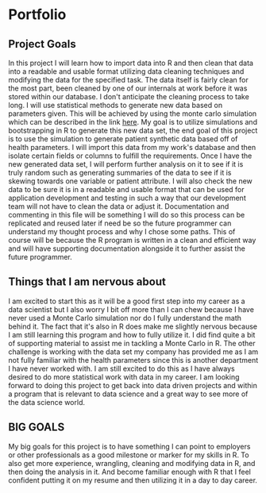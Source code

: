 # Portfolio

## Project Goals
In this project I will learn how to import data into R and then clean that data into a readable and usable format utilizing data cleaning techniques and modifying the data for the specified task.  The data itself is fairly clean for the most part, been cleaned by one of our internals at work before it was stored within our database.  I don't anticipate the cleaning process to take long.  I will use statistical methods to generate new data based on parameters given.  This will be achieved by using the monte carlo simulation which can be described in the link [here](https://www.countbayesie.com/blog/2015/3/3/6-amazing-trick-with-monte-carlo-simulations). My goal is to utilize simulations and bootstrapping in R to generate this new data set, the end goal of this project is to use the simulation to generate patient synthetic data based off of health parameters.  I will import this data from my work's database and then isolate certain fields or columns to fulfill the requirements.  Once I have the new generated data set, I will perform further analysis on it to see if it is truly random such as generating summaries of the data to see if it is skewing towards one variable or patient attribute.  I will also check the new data to be sure it is in a readable and usable format that can be used for application development and testing in such a way that our development team will not have to clean the data or adjust it.  Documentation and commenting in this file will be something I will do so this process can be replicated and reused later if need be so the future programmer can understand my thought process and why I chose some paths.  This of course will be because the R program is written in a clean and efficient way and will have supporting documentation alongside it to further assist the future programmer.  


## Things that I am nervous about
I am excited to start this as it will be a good first step into my career as a data scientist but I also worry I bit off more than I can chew because I have never used a Monte Carlo simulation nor do I fully understand the math behind it.  The fact that it's also in R does make me slightly nervous because I am still learning this program and how to fully utilize it.  I did find quite a bit of supporting material to assist me in tackling a Monte Carlo in R.  The other challenge is working with the data set my company has provided me as I am not fully familiar with the health parameters since this is another department I have never worked with.  I am still excited to do this as I have always desired to do more statistical work with data in my career.  I am looking forward to doing this project to get back into data driven projects and within a program that is relevant to data science and a great way to see more of the data science world.


## **BIG GOALS**
My big goals for this project is to have something I can point to employers or other professionals as a good milestone or marker for my skills in R.  To also get more experience, wrangling, cleaning and modifying data in R, and then doing the analysis in it.  And become familiar enough with R that I feel confident putting it on my resume and then utilizing it in a day to day career.
